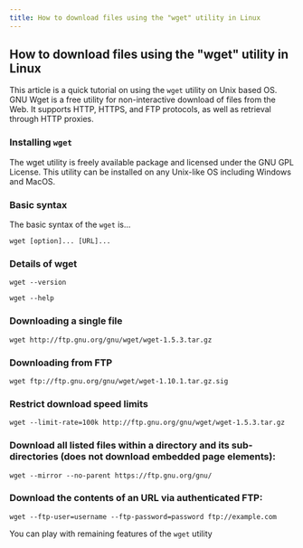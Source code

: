 ```yaml
---
title: How to download files using the "wget" utility in Linux
---
```

## How to download files using the "wget" utility in Linux
This article is a quick tutorial on using the ``wget`` utility on Unix based OS. 
GNU Wget is a free utility for non-interactive download of files from the Web. It supports HTTP, HTTPS, and FTP protocols, as well as retrieval through HTTP proxies.

### Installing `wget`
The wget utility is freely available package and licensed under the GNU GPL License. This utility can be installed on any Unix-like OS including Windows and MacOS.

### Basic syntax
The basic syntax of the ``wget`` is...
```
wget [option]... [URL]...
```
### Details of wget
```
wget --version
```
```
wget --help
```

### Downloading a single file
```
wget http://ftp.gnu.org/gnu/wget/wget-1.5.3.tar.gz
```

### Downloading from FTP
```
wget ftp://ftp.gnu.org/gnu/wget/wget-1.10.1.tar.gz.sig
```

### Restrict download speed limits
```
wget --limit-rate=100k http://ftp.gnu.org/gnu/wget/wget-1.5.3.tar.gz
```
### Download all listed files within a directory and its sub-directories (does not download embedded page elements):                                                                                
```                                                                                                                                                                                                  
wget --mirror --no-parent https://ftp.gnu.org/gnu/
```
### Download the contents of an URL via authenticated FTP:                                                                                                                                          
```                                                                                                                                                                                                
wget --ftp-user=username --ftp-password=password ftp://example.com
```
You can play with remaining features of the ``wget`` utility
